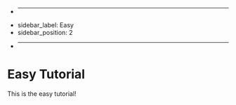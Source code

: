 + ---
+ sidebar_label: Easy
+ sidebar_position: 2
+ ---


# Easy Tutorial

This is the easy tutorial!
